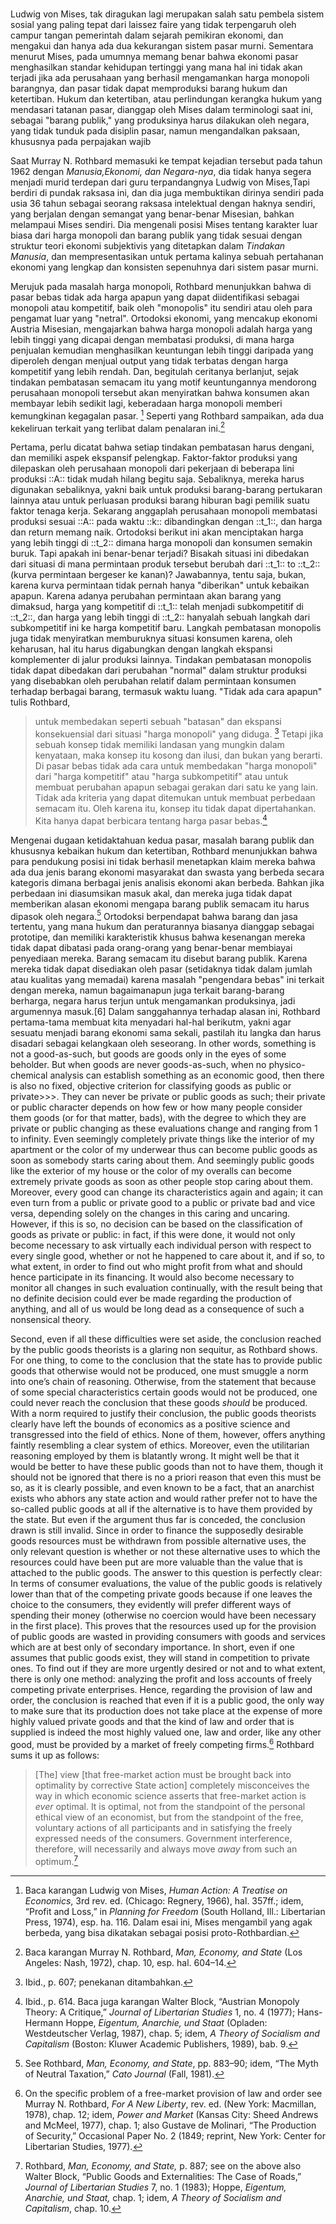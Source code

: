 ###

Ludwig von Mises, tak diragukan lagi merupakan salah satu pembela sistem sosial yang paling tepat dari laissez faire yang tidak terpengaruh oleh campur tangan pemerintah dalam sejarah pemikiran ekonomi, dan mengakui dan hanya ada dua kekurangan sistem pasar murni. Sementara menurut Mises, pada umumnya memang benar bahwa ekonomi pasar menghasilkan standar kehidupan tertinggi yang mana hal ini tidak akan terjadi jika ada perusahaan yang berhasil mengamankan harga monopoli barangnya, dan pasar tidak dapat memproduksi barang hukum dan ketertiban. Hukum dan ketertiban, atau perlindungan kerangka hukum yang mendasari tatanan pasar, dianggap oleh Mises dalam terminologi saat ini, sebagai "barang publik," yang produksinya harus dilakukan oleh negara, yang tidak tunduk pada disiplin pasar, namun mengandalkan paksaan, khususnya pada perpajakan wajib

Saat Murray N. Rothbard memasuki ke tempat kejadian tersebut pada tahun 1962 dengan *Manusia,Ekonomi, dan Negara-nya*, dia tidak hanya segera menjadi murid terdepan dari guru terpandangnya Ludwig von Mises,Tapi berdiri di pundak raksasa ini, dan dia juga membuktikan dirinya sendiri pada usia 36 tahun sebagai seorang raksasa intelektual dengan haknya sendiri, yang berjalan dengan semangat yang benar-benar Misesian, bahkan melampaui Mises sendiri. Dia mengenali posisi Mises tentang karakter luar biasa dari harga monopoli dan barang publik yang tidak sesuai dengan struktur teori ekonomi subjektivis yang ditetapkan dalam *Tindakan Manusia*, dan mempresentasikan untuk pertama kalinya sebuah pertahanan ekonomi yang lengkap dan konsisten sepenuhnya dari sistem pasar murni.

Merujuk pada masalah harga monopoli, Rothbard menunjukkan bahwa di pasar bebas tidak ada harga apapun yang dapat diidentifikasi sebagai monopoli atau kompetitif, baik oleh "monopolis" itu sendiri atau oleh para pengamat luar yang "netral". Ortodoksi ekonomi, yang mencakup ekonomi Austria Misesian, mengajarkan bahwa harga monopoli adalah harga yang lebih tinggi yang dicapai dengan membatasi produksi, di mana harga penjualan kemudian menghasilkan keuntungan lebih tinggi daripada yang diperoleh dengan menjual output yang tidak terbatas dengan harga kompetitif yang lebih rendah. Dan, begitulah ceritanya berlanjut, sejak tindakan pembatasan semacam itu yang motif keuntungannya mendorong perusahaan monopoli tersebut akan menyiratkan bahwa konsumen akan membayar lebih sedikit lagi, keberadaan harga monopoli memberi kemungkinan kegagalan pasar. [^1] Seperti yang Rothbard sampaikan, ada dua kekeliruan terkait yang terlibat dalam penalaran ini.[^2]

[^1]: Baca karangan Ludwig von Mises, *Human Action: A Treatise on Economics*, 3rd rev. ed. (Chicago: Regnery, 1966), hal. 357ff.; idem, “Profit and Loss,” in *Planning for Freedom* (South Holland, Ill.: Libertarian Press, 1974), esp. ha. 116\. Dalam esai ini, Mises mengambil yang agak berbeda, yang bisa dikatakan sebagai posisi proto-Rothbardian.

[^2]: Baca karangan Murray N. Rothbard, *Man, Economy, and State* (Los Angeles: Nash, 1972), chap. 10, esp. hal. 604–14.

Pertama, perlu dicatat bahwa setiap tindakan pembatasan harus dengani, dan memiliki aspek ekspansif pelengkap. Faktor-faktor produksi yang dilepaskan oleh perusahaan monopoli dari pekerjaan di beberapa lini produksi ::A:: tidak mudah hilang begitu saja. Sebaliknya, mereka harus digunakan sebaliknya, yakni baik untuk produksi barang-barang pertukaran lainnya atau untuk perluasan produksi barang hiburan bagi pemilik suatu faktor tenaga kerja. Sekarang anggaplah perusahaan monopoli membatasi produksi sesuai ::A:: pada waktu ::k:: dibandingkan dengan ::t_1::, dan harga dan return memang naik. Ortodoksi berikut ini akan menciptakan harga yang lebih tinggi di ::t_2:: dimana harga monopoli dan konsumen semakin buruk. Tapi apakah ini benar-benar terjadi? Bisakah situasi ini dibedakan dari situasi di mana permintaan produk tersebut berubah dari ::t_1:: to ::t_2:: (kurva permintaan bergeser ke kanan)? Jawabannya, tentu saja, bukan, karena kurva permintaan tidak pernah hanya "diberikan" untuk kebaikan apapun. Karena adanya perubahan permintaan akan barang yang dimaksud, harga yang kompetitif di ::t_1:: telah menjadi subkompetitif di ::t_2::, dan harga yang lebih tinggi di ::t_2:: hanyalah sebuah langkah dari subkompetitif ini ke harga kompetitif baru. Langkah pembatasan monopolis juga tidak menyiratkan memburuknya situasi konsumen karena, oleh keharusan, hal itu harus digabungkan dengan langkah ekspansi komplementer di jalur produksi lainnya. Tindakan pembatasan monopolis tidak dapat dibedakan dari perubahan "normal" dalam struktur produksi yang disebabkan oleh perubahan relatif dalam permintaan konsumen terhadap berbagai barang, termasuk waktu luang. "Tidak ada cara apapun" tulis Rothbard,

> untuk membedakan seperti sebuah "batasan" dan ekspansi konsekuensial dari situasi "harga monopoli" yang diduga. [^3] Tetapi jika sebuah konsep tidak memiliki landasan yang mungkin dalam kenyataan, maka konsep itu kosong dan ilusi, dan bukan yang berarti. Di pasar bebas tidak ada cara untuk membedakan "harga monopoli" dari "harga kompetitif" atau "harga subkompetitif" atau untuk membuat perubahan apapun sebagai gerakan dari satu ke yang lain. Tidak ada kriteria yang dapat ditemukan untuk membuat perbedaan semacam itu. Oleh karena itu, konsep itu tidak dapat dipertahankan. Kita hanya dapat berbicara tentang harga pasar bebas.[^4]

[^3]: Ibid., p. 607; penekanan ditambahkan.

[^4]: Ibid., p. 614\. Baca juga karangan Walter Block, “Austrian Monopoly Theory: A Critique,” *Journal of Libertarian Studies* 1, no. 4 (1977); Hans-Hermann Hoppe, *Eigentum, Anarchie, und Staat* (Opladen: Westdeutscher Verlag, 1987), chap. 5; idem, *A Theory of Socialism and Capitalism* (Boston: Kluwer Academic Publishers, 1989), bab. 9.

Mengenai dugaan ketidaktahuan kedua pasar, masalah barang publik dan khususnya kebaikan hukum dan ketertiban, Rothbard menunjukkan bahwa para pendukung posisi ini tidak berhasil menetapkan klaim mereka bahwa ada dua jenis barang ekonomi masyarakat dan swasta yang berbeda secara kategoris dimana berbagai jenis analisis ekonomi akan berbeda. Bahkan jika perbedaan ini diasumsikan masuk akal, dan mereka juga tidak dapat memberikan alasan ekonomi mengapa barang publik semacam itu harus dipasok oleh negara.[^5] Ortodoksi berpendapat bahwa barang dan jasa tertentu, yang mana hukum dan peraturannya biasanya dianggap sebagai prototipe, dan memiliki karakteristik khusus bahwa kesenangan mereka tidak dapat dibatasi pada orang-orang yang benar-benar membiayai penyediaan mereka. Barang semacam itu disebut barang publik. Karena mereka tidak dapat disediakan oleh pasar (setidaknya tidak dalam jumlah atau kualitas yang memadai) karena masalah "pengendara bebas" ini terkait dengan mereka, namun bagaimanapun juga terkait barang-barang berharga, negara harus terjun untuk mengamankan produksinya, jadi argumennya masuk.[6] Dalam sanggahannya terhadap alasan ini, Rothbard pertama-tama membuat kita menyadari hal-hal berikutm, yakni agar sesuatu menjadi barang ekonomi sama sekali, pastilah itu langka dan harus disadari sebagai kelangkaan oleh seseorang. In other words, something is not a good-as-such, but goods are goods only in the eyes of some beholder. But when goods are never goods-as-such, when no physico-chemical analysis can establish something as an economic good, then there is also no fixed, objective criterion for classifying goods as public or private>>>. They can never be private or public goods as such; their private or public character depends on how few or how many people consider them goods (or for that matter, bads), with the degree to which they are private or public changing as these evaluations change and ranging from 1 to infinity. Even seemingly completely private things like the interior of my apartment or the color of my underwear thus can become public goods as soon as somebody starts caring about them. And seemingly public goods like the exterior of my house or the color of my overalls can become extremely private goods as soon as other people stop caring about them. Moreover, every good can change its characteristics again and again; it can even turn from a public or private good to a public or private bad and vice versa, depending solely on the changes in this caring and uncaring. However, if this is so, no decision can be based on the classification of goods as private or public: in fact, if this were done, it would not only become necessary to ask virtually each individual person with respect to every single good, whether or not he happened to care about it, and if so, to what extent, in order to find out who might profit from what and should hence participate in its financing. It would also become necessary to monitor all changes in such evaluation continually, with the result being that no definite decision could ever be made regarding the production of anything, and all of us would be long dead as a consequence of such a nonsensical theory.

[^5]: See Rothbard, *Man, Economy, and State*, pp. 883–90; idem, “The Myth of Neutral Taxation,” *Cato Journal* (Fall, 1981).

[^6]: Mises is by no means a completely orthodox public goods theorist. He does not share their and the public choice theorists’ commonly held naive view of the government being some sort of voluntary organization. Rather, and unmistakably so, he says, “the essential feature of government is the enforcement of its decrees by beating, killing, and imprisoning. Those who are asking for more government interference are asking ultimately for more compulsion and less freedom” (*Human Action*, p. 719). On this see also the refreshingly realistic assessment by Joseph Schumpeter (*Capitalism, Socialism and Democracy* [New York: Harper and Bros., 1942], p. 198), that “the theory which construes taxes on the analogy of club dues or the purchase of a service of, say, a doctor only proves how far removed this part of the social sciences is from scientific habits of minds.” Nor does Mises overlook, as the public goods theorists almost invariably do, the multitude of fallacies involved in today’s fashionable economic literature on “externalities” (*Human Action*, pp. 654–61). When Mises’s position is classified as orthodox here, it is due to the fact that he, in this respect not unlike the rest of the public goods theorists, dogmatically assumes that certain goods (law and order, in his case) cannot be provided by freely competing industries; and that he, too, with respect to law and order at least, “proves” the necessity of a government by a non sequitur. Thus, in his “refutation” of anarchism he writes: “Society cannot exist if the majority is not ready to hinder, by the application or threat of violent action, minorities from destroying the social order. This power is vested in the state or government” (*Human Action*, p. 149). But clearly, from the first statement the second one does not follow. Why cannot private protection agencies do the job? And why would the government be able to do the job better than such agencies? Here the reader looks in vain for answers.

Second, even if all these difficulties were set aside, the conclusion reached by the public goods theorists is a glaring non sequitur, as Rothbard shows. For one thing, to come to the conclusion that the state has to provide public goods that otherwise would not be produced, one must smuggle a norm into one’s chain of reasoning. Otherwise, from the statement that because of some special characteristics certain goods would not be produced, one could never reach the conclusion that these goods *should* be produced. With a norm required to justify their conclusion, the public goods theorists clearly have left the bounds of economics as a positive science and transgressed into the field of ethics. None of them, however, offers anything faintly resembling a clear system of ethics. Moreover, even the utilitarian reasoning employed by them is blatantly wrong. It might well be that it would be better to have these public goods than not to have them, though it should not be ignored that there is no a priori reason that even this must be so, as it is clearly possible, and even known to be a fact, that an anarchist exists who abhors any state action and would rather prefer not to have the so-called public goods at all if the alternative is to have them provided by the state. But even if the argument thus far is conceded, the conclusion drawn is still invalid. Since in order to finance the supposedly desirable goods resources must be withdrawn from possible alternative uses, the only relevant question is whether or not these alternative uses to which the resources could have been put are more valuable than the value that is attached to the public goods. The answer to this question is perfectly clear: In terms of consumer evaluations, the value of the public goods is relatively lower than that of the competing private goods because if one leaves the choice to the consumers, they evidently will prefer different ways of spending their money (otherwise no coercion would have been necessary in the first place). This proves that the resources used up for the provision of public goods are wasted in providing consumers with goods and services which are at best only of secondary importance. In short, even if one assumes that public goods exist, they will stand in competition to private ones. To find out if they are more urgently desired or not and to what extent, there is only one method: analyzing the profit and loss accounts of freely competing private enterprises. Hence, regarding the provision of law and order, the conclusion is reached that even if it is a public good, the only way to make sure that its production does not take place at the expense of more highly valued private goods and that the kind of law and order that is supplied is indeed the most highly valued one, law and order, like any other good, must be provided by a market of freely competing firms.[^7] Rothbard sums it up as follows:

[^7]: On the specific problem of a free-market provision of law and order see Murray N. Rothbard, *For A New Liberty*, rev. ed. (New York: Macmillan, 1978), chap. 12; idem, *Power and Market* (Kansas City: Sheed Andrews and McMeel, 1977), chap. 1; also Gustave de Molinari, “The Production of Security,” Occasional Paper No. 2 (1849; reprint, New York: Center for Libertarian Studies, 1977).

> [The] view [that free-market action must be brought back into optimality by corrective State action] completely misconceives the way in which economic science asserts that free-market action is *ever* optimal. It is optimal, not from the standpoint of the personal ethical view of an economist, but from the standpoint of the free, voluntary actions of all participants and in satisfying the freely expressed needs of the consumers. Government interference, therefore, will necessarily and always move *away* from such an optimum.[^8]

[^8]: Rothbard, *Man, Economy, and State,* p. 887; see on the above also Walter Block, “Public Goods and Externalities: The Case of Roads,” *Journal of Libertarian Studies* 7, no. 1 (1983); Hoppe, *Eigentum, Anarchie, und Staat,* chap. 1; idem, *A Theory of Socialism and Capitalism*, chap. 10.
